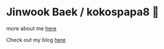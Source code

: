 # Jinwook Baek / kokospapa8  👋

more about me [here](https://www.notion.so/nujabes8/Jinwook-Baek-kokospapa8-0b4a5b64fe7f475dba2387da7f2d8bf5)

Check out my blog [here](https://www.notion.so/kokospapa/Kokospapa-Blog-52cf016e63ee4243bf5ef79e7aadd8d2)

<!--
**kokospapa8/kokospapa8** is a ✨ _special_ ✨ repository because its `README.md` (this file) appears on your GitHub profile.

Here are some ideas to get you started:

- 🔭 I’m currently working on ...
- 🌱 I’m currently learning ...
- 👯 I’m looking to collaborate on ...
- 🤔 I’m looking for help with ...
- 💬 Ask me about ...
- 📫 How to reach me: ...
- 😄 Pronouns: ...
- ⚡ Fun fact: ...
-->

